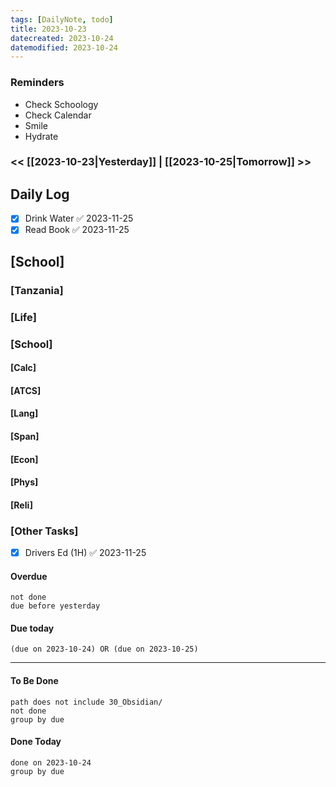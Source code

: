 ```yaml
---
tags: [DailyNote, todo]
title: 2023-10-23
datecreated: 2023-10-24
datemodified: 2023-10-24
---
```


### Reminders
- Check Schoology
- Check Calendar
- Smile
- Hydrate

### << [[2023-10-23|Yesterday]] | [[2023-10-25|Tomorrow]] >>

## Daily Log

- [x] Drink Water ✅ 2023-11-25
- [x] Read Book ✅ 2023-11-25

## [School]

### [Tanzania]

### [Life]

### [School]

#### [Calc]

#### [ATCS]

#### [Lang]

#### [Span]

#### [Econ]

#### [Phys]

#### [Reli]


### [Other Tasks]

- [x] Drivers Ed (1H) ✅ 2023-11-25

#### Overdue
```tasks
not done
due before yesterday
```
#### Due today

```tasks
(due on 2023-10-24) OR (due on 2023-10-25) 

```
---
#### To Be Done

```tasks
path does not include 30_Obsidian/
not done
group by due
```

#### Done Today

```tasks
done on 2023-10-24
group by due
```